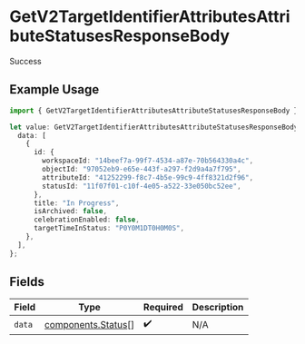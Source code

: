 # GetV2TargetIdentifierAttributesAttributeStatusesResponseBody

Success

## Example Usage

```typescript
import { GetV2TargetIdentifierAttributesAttributeStatusesResponseBody } from "attio-js/models/operations";

let value: GetV2TargetIdentifierAttributesAttributeStatusesResponseBody = {
  data: [
    {
      id: {
        workspaceId: "14beef7a-99f7-4534-a87e-70b564330a4c",
        objectId: "97052eb9-e65e-443f-a297-f2d9a4a7f795",
        attributeId: "41252299-f8c7-4b5e-99c9-4ff8321d2f96",
        statusId: "11f07f01-c10f-4e05-a522-33e050bc52ee",
      },
      title: "In Progress",
      isArchived: false,
      celebrationEnabled: false,
      targetTimeInStatus: "P0Y0M1DT0H0M0S",
    },
  ],
};
```

## Fields

| Field                                                    | Type                                                     | Required                                                 | Description                                              |
| -------------------------------------------------------- | -------------------------------------------------------- | -------------------------------------------------------- | -------------------------------------------------------- |
| `data`                                                   | [components.Status](../../models/components/status.md)[] | :heavy_check_mark:                                       | N/A                                                      |